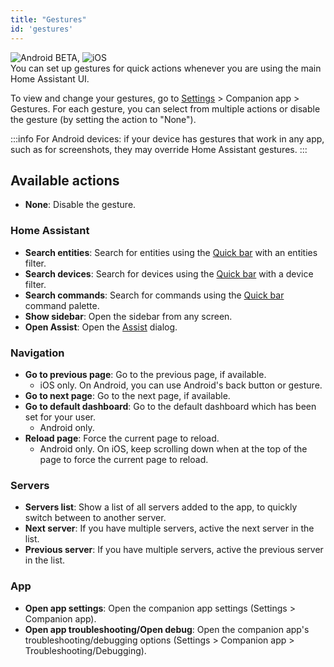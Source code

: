 ```yaml
---
title: "Gestures"
id: 'gestures'
---
```


![Android](/assets/android.svg) <span class='beta'>BETA</span>, ![iOS](/assets/iOS.svg)<br />
You can set up gestures for quick actions whenever you are using the main Home Assistant UI.

To view and change your gestures, go to [Settings](https://my.home-assistant.io/redirect/config/) > Companion app > Gestures. For each gesture, you can select from multiple actions or disable the gesture (by setting the action to "None").

:::info
For Android devices: if your device has gestures that work in any app, such as for screenshots, they may override Home Assistant gestures.
:::

## Available actions

 - **None**: Disable the gesture.

### Home Assistant

 - **Search entities**: Search for entities using the [Quick bar](https://www.home-assistant.io/docs/tools/quick-bar/) with an entities filter.
 - **Search devices**: Search for devices using the [Quick bar](https://www.home-assistant.io/docs/tools/quick-bar/) with a device filter.
 - **Search commands**: Search for commands using the [Quick bar](https://www.home-assistant.io/docs/tools/quick-bar/) command palette.
 - **Show sidebar**: Open the sidebar from any screen.
 - **Open Assist**: Open the [Assist](https://www.home-assistant.io/voice_control/) dialog.

### Navigation

 - **Go to previous page**: Go to the previous page, if available.
   - iOS only. On Android, you can use Android's back button or gesture.
 - **Go to next page**: Go to the next page, if available.
 - **Go to default dashboard**: Go to the default dashboard which has been set for your user.
   - Android only.
 - **Reload page**: Force the current page to reload.
   - Android only. On iOS, keep scrolling down when at the top of the page to force the current page to reload.

### Servers

 - **Servers list**: Show a list of all servers added to the app, to quickly switch between to another server.
 - **Next server**: If you have multiple servers, active the next server in the list.
 - **Previous server**: If you have multiple servers, active the previous server in the list.

### App

 - **Open app settings**: Open the companion app settings (Settings > Companion app).
 - **Open app troubleshooting/Open debug**: Open the companion app's troubleshooting/debugging options (Settings > Companion app > Troubleshooting/Debugging).
